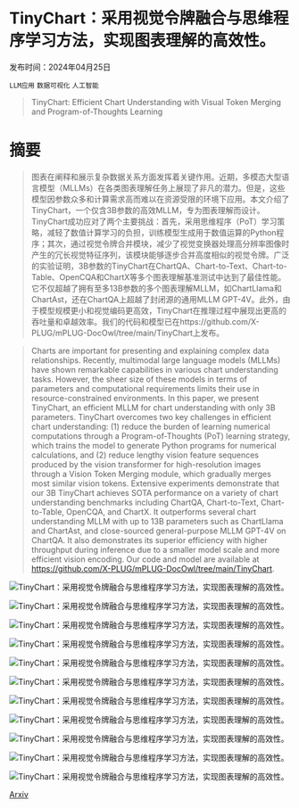 # TinyChart：采用视觉令牌融合与思维程序学习方法，实现图表理解的高效性。

发布时间：2024年04月25日

`LLM应用` `数据可视化` `人工智能`

> TinyChart: Efficient Chart Understanding with Visual Token Merging and Program-of-Thoughts Learning

# 摘要

> 图表在阐释和展示复杂数据关系方面发挥着关键作用。近期，多模态大型语言模型（MLLMs）在各类图表理解任务上展现了非凡的潜力。但是，这些模型因参数众多和计算需求高而难以在资源受限的环境下应用。本文介绍了TinyChart，一个仅含3B参数的高效MLLM，专为图表理解而设计。TinyChart成功应对了两个主要挑战：首先，采用思维程序（PoT）学习策略，减轻了数值计算学习的负担，训练模型生成用于数值运算的Python程序；其次，通过视觉令牌合并模块，减少了视觉变换器处理高分辨率图像时产生的冗长视觉特征序列，该模块能够逐步合并高度相似的视觉令牌。广泛的实验证明，3B参数的TinyChart在ChartQA、Chart-to-Text、Chart-to-Table、OpenCQA和ChartX等多个图表理解基准测试中达到了最佳性能。它不仅超越了拥有至多13B参数的多个图表理解MLLM，如ChartLlama和ChartAst，还在ChartQA上超越了封闭源的通用MLLM GPT-4V。此外，由于模型规模更小和视觉编码更高效，TinyChart在推理过程中展现出更高的吞吐量和卓越效率。我们的代码和模型已在https://github.com/X-PLUG/mPLUG-DocOwl/tree/main/TinyChart上发布。

> Charts are important for presenting and explaining complex data relationships. Recently, multimodal large language models (MLLMs) have shown remarkable capabilities in various chart understanding tasks. However, the sheer size of these models in terms of parameters and computational requirements limits their use in resource-constrained environments. In this paper, we present TinyChart, an efficient MLLM for chart understanding with only 3B parameters. TinyChart overcomes two key challenges in efficient chart understanding: (1) reduce the burden of learning numerical computations through a Program-of-Thoughts (PoT) learning strategy, which trains the model to generate Python programs for numerical calculations, and (2) reduce lengthy vision feature sequences produced by the vision transformer for high-resolution images through a Vision Token Merging module, which gradually merges most similar vision tokens. Extensive experiments demonstrate that our 3B TinyChart achieves SOTA performance on a variety of chart understanding benchmarks including ChartQA, Chart-to-Text, Chart-to-Table, OpenCQA, and ChartX. It outperforms several chart understanding MLLM with up to 13B parameters such as ChartLlama and ChartAst, and close-sourced general-purpose MLLM GPT-4V on ChartQA. It also demonstrates its superior efficiency with higher throughput during inference due to a smaller model scale and more efficient vision encoding. Our code and model are available at https://github.com/X-PLUG/mPLUG-DocOwl/tree/main/TinyChart.

![TinyChart：采用视觉令牌融合与思维程序学习方法，实现图表理解的高效性。](../../../paper_images/2404.16635/x1.png)

![TinyChart：采用视觉令牌融合与思维程序学习方法，实现图表理解的高效性。](../../../paper_images/2404.16635/x2.png)

![TinyChart：采用视觉令牌融合与思维程序学习方法，实现图表理解的高效性。](../../../paper_images/2404.16635/x3.png)

![TinyChart：采用视觉令牌融合与思维程序学习方法，实现图表理解的高效性。](../../../paper_images/2404.16635/x4.png)

![TinyChart：采用视觉令牌融合与思维程序学习方法，实现图表理解的高效性。](../../../paper_images/2404.16635/x5.png)

![TinyChart：采用视觉令牌融合与思维程序学习方法，实现图表理解的高效性。](../../../paper_images/2404.16635/x6.png)

![TinyChart：采用视觉令牌融合与思维程序学习方法，实现图表理解的高效性。](../../../paper_images/2404.16635/x7.png)

![TinyChart：采用视觉令牌融合与思维程序学习方法，实现图表理解的高效性。](../../../paper_images/2404.16635/x8.png)

![TinyChart：采用视觉令牌融合与思维程序学习方法，实现图表理解的高效性。](../../../paper_images/2404.16635/x9.png)

![TinyChart：采用视觉令牌融合与思维程序学习方法，实现图表理解的高效性。](../../../paper_images/2404.16635/x10.png)

![TinyChart：采用视觉令牌融合与思维程序学习方法，实现图表理解的高效性。](../../../paper_images/2404.16635/x11.png)

[Arxiv](https://arxiv.org/abs/2404.16635)